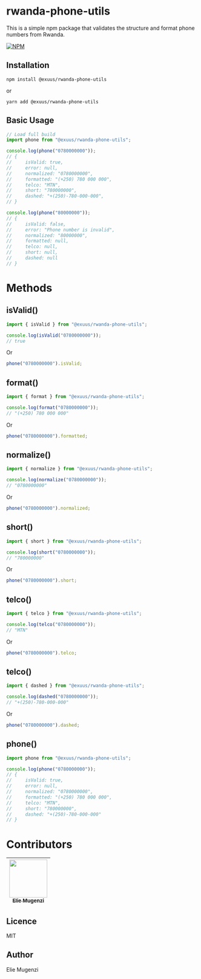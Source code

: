 # rwanda-phone-utils

This is a simple npm package that validates the structure and format phone numbers from Rwanda.

[![NPM](https://nodei.co/npm/@exuus/rwanda-phone-utils.png)](https://nodei.co/npm/@exuus/rwanda-phone-utils/)

## Installation

```cli
npm install @exuus/rwanda-phone-utils
```

or

```cli
yarn add @exuus/rwanda-phone-utils
```

## Basic Usage

```js
// Load full build
import phone from "@exuus/rwanda-phone-utils";

console.log(phone("0780000000"));
// {
//     isValid: true,
//     error: null,
//     normalized: "0780000000",
//     formatted: "(+250) 780 000 000",
//     telco: "MTN",
//     short: "780000000",
//     dashed: "+(250)-780-000-000",
// }

console.log(phone("80000000"));
// {
//     isValid: false,
//     error: "Phone number is invalid",
//     normalized: "80000000",
//     formatted: null,
//     telco: null,
//     short: null,
//     dashed: null
// }
```

# Methods

## isValid()

```js
import { isValid } from "@exuus/rwanda-phone-utils";

console.log(isValid("0780000000"));
// true
```

Or

```js
phone("0780000000").isValid;
```

## format()

```js
import { format } from "@exuus/rwanda-phone-utils";

console.log(format("0780000000"));
// "(+250) 780 000 000"
```

Or

```js
phone("0780000000").formatted;
```

## normalize()

```js
import { normalize } from "@exuus/rwanda-phone-utils";

console.log(normalize("0780000000"));
// "0780000000"
```

Or

```js
phone("0780000000").normalized;
```

## short()

```js
import { short } from "@exuus/rwanda-phone-utils";

console.log(short("0780000000"));
// "780000000"
```

Or

```js
phone("0780000000").short;
```

## telco()

```js
import { telco } from "@exuus/rwanda-phone-utils";

console.log(telco("0780000000"));
// "MTN"
```

Or

```js
phone("0780000000").telco;
```

## telco()

```js
import { dashed } from "@exuus/rwanda-phone-utils";

console.log(dashed("0780000000"));
// "+(250)-780-000-000"
```

Or

```js
phone("0780000000").dashed;
```

## phone()

```js
import phone from "@exuus/rwanda-phone-utils";

console.log(phone("0780000000"));
// {
//     isValid: true,
//     error: null,
//     normalized: "0780000000",
//     formatted: "(+250) 780 000 000",
//     telco: "MTN",
//     short: "780000000",
//     dashed: "+(250)-780-000-000"
// }
```

# Contributors

| [<img src="https://github.com/eliemugenzi.png" width="100px;"><br><sub><b>Elie Mugenzi</b></sub>](https://github.com/eliemugenzi) |
| :-------------------------------------------------------------------------------------------------------------------------------: |

## Licence

MIT

## Author

Elie Mugenzi
